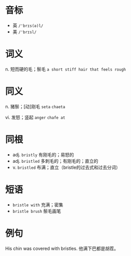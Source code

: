 # 音标

- 英 `/'brɪs(ə)l/`
- 美 `/'brɪsl/`

# 词义

n. 短而硬的毛；鬃毛
`a short stiff hair that feels rough`

# 同义

n. 猪鬃；[动]刚毛
`seta` `chaeta`

vi. 发怒；竖起
`anger` `chafe at`

# 同根

- adj. `bristly` 有刚毛的；易怒的
- adj. `bristled` 多刺毛的；有刚毛的；直立的
- v. `bristled` 布满；直立（bristle的过去式和过去分词）

# 短语

- `bristle with` 充满；密集
- `bristle brush` 鬃毛画笔

# 例句

His chin was covered with bristles.
他满下巴都是胡茬。


